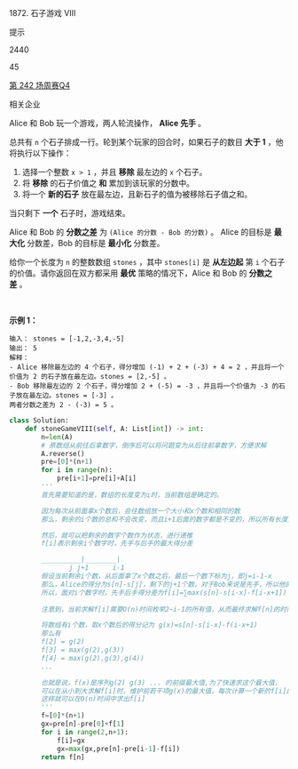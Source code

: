 1872. 石子游戏 VIII

提示

2440

45

[第 242 场周赛](https://leetcode.cn/contest/weekly-contest-242)[Q4](https://leetcode.cn/contest/weekly-contest-242/problems/stone-game-viii)

相关企业

Alice 和 Bob 玩一个游戏，两人轮流操作， **Alice 先手** 。

总共有 `n` 个石子排成一行。轮到某个玩家的回合时，如果石子的数目 **大于 1** ，他将执行以下操作：

1.  选择一个整数 `x > 1` ，并且 **移除** 最左边的 `x` 个石子。
1.  将 **移除** 的石子价值之 **和** 累加到该玩家的分数中。
1.  将一个 **新的石子** 放在最左边，且新石子的值为被移除石子值之和。

当只剩下 **一个** 石子时，游戏结束。

Alice 和 Bob 的 **分数之差** 为 `(Alice 的分数 - Bob 的分数)` 。 Alice 的目标是 **最大化** 分数差，Bob 的目标是 **最小化** 分数差。

给你一个长度为 `n` 的整数数组 `stones` ，其中 `stones[i]` 是 **从左边起** 第 `i` 个石子的价值。请你返回在双方都采用 **最优** 策略的情况下，Alice 和 Bob 的 **分数之差** 。

 

**示例 1：**

```
输入： stones = [-1,2,-3,4,-5]
输出： 5
解释：
- Alice 移除最左边的 4 个石子，得分增加 (-1) + 2 + (-3) + 4 = 2 ，并且将一个价值为 2 的石子放在最左边。stones = [2,-5] 。
- Bob 移除最左边的 2 个石子，得分增加 2 + (-5) = -3 ，并且将一个价值为 -3 的石子放在最左边。stones = [-3] 。
两者分数之差为 2 - (-3) = 5 。
```

```py
class Solution:
    def stoneGameVIII(self, A: List[int]) -> int:
        n=len(A)
        # 原数组从前往后拿数字，倒序后可以将问题变为从后往前拿数字，方便求解
        A.reverse()
        pre=[0]*(n+1)
        for i in range(n):
            pre[i+1]=pre[i]+A[i]
        '''
        首先需要知道的是，数组的长度变为i时，当前数组是确定的。

        因为每次从前面拿x个数后，会往数组放一个大小和x个数和相同的数
        那么，剩余的i个数的总和不会改变，而且i+1后面的数字都是不变的，所以所有长度为i的数组都是一样的

        然后，就可以把剩余的数字个数作为状态，进行递推
        f[i]表示剩余i个数字时，先手与后手的最大得分差

        __________|________|
               j j+1      i-1   
        假设当前剩余i个数，从后面拿了x个数之后，最后一个数下标为j，即j=i-1-x
        那么，Alice的得分为s[n]-s[j]，剩下的j+1个数，对于Bob来说是先手，所以他的得分为f(j+1)。
        所以，面对i个数字时，先手后手得分差为f[i]=∑max(s[n]-s[i-x]-f[i-x+1]) (i>x>1)。
        
        注意到，当前求解f[i]需要O(n)时间枚举2~i-1的所有值，从而最终求解f[n]的时间复杂度为O(n^2)，需要优化。

        将数组有i个数，取x个数后的得分记为 g(x)=s[n]-s[i-x]-f(i-x+1)
        那么有 
        f[2] = g(2)
        f[3] = max(g(2),g(3))
        f[4] = max(g(2),g(3),g(4))
        ...

        也就是说，f(x)是序列g(2) g(3) ... 的前缀最大值,为了快速求这个最大值，
        可以在从小到大求解f[i]时，维护前若干项g(x)的最大值，每次计算一个新的f[i]的值，只需要更新g(x)即可。
        这样就可以在O(n)时间中求出f[i]
        ''' 
        f=[0]*(n+1)
        gx=pre[n]-pre[0]+f[1]
        for i in range(2,n+1):
            f[i]=gx
            gx=max(gx,pre[n]-pre[i-1]-f[i])
        return f[n]